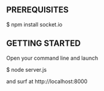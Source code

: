 
PREREQUISITES
-------------

 $ npm install socket.io


GETTING STARTED
---------------

Open your command line and launch

 $ node server.js

and surf at http://localhost:8000

